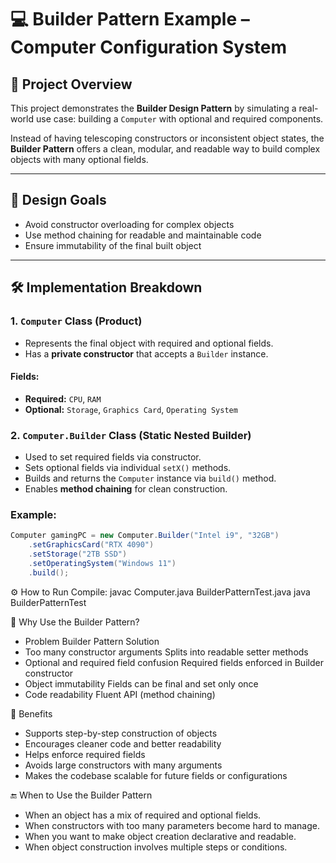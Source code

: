 # 💻 Builder Pattern Example – Computer Configuration System

## 🧩 Project Overview

This project demonstrates the **Builder Design Pattern** by simulating a real-world use case: building a `Computer` with optional and required components.

Instead of having telescoping constructors or inconsistent object states, the **Builder Pattern** offers a clean, modular, and readable way to build complex objects with many optional fields.

---

## 🔧 Design Goals

- Avoid constructor overloading for complex objects
- Use method chaining for readable and maintainable code
- Ensure immutability of the final built object

---

## 🛠️ Implementation Breakdown

### 1. `Computer` Class (Product)
- Represents the final object with required and optional fields.
- Has a **private constructor** that accepts a `Builder` instance.

#### Fields:
- **Required:** `CPU`, `RAM`
- **Optional:** `Storage`, `Graphics Card`, `Operating System`

### 2. `Computer.Builder` Class (Static Nested Builder)
- Used to set required fields via constructor.
- Sets optional fields via individual `setX()` methods.
- Builds and returns the `Computer` instance via `build()` method.
- Enables **method chaining** for clean construction.

### Example:
```java
Computer gamingPC = new Computer.Builder("Intel i9", "32GB")
    .setGraphicsCard("RTX 4090")
    .setStorage("2TB SSD")
    .setOperatingSystem("Windows 11")
    .build();
```

⚙️ How to Run
Compile:
javac Computer.java BuilderPatternTest.java
java BuilderPatternTest

🧠 Why Use the Builder Pattern?
- Problem	Builder Pattern Solution
- Too many constructor arguments	Splits into readable setter methods
- Optional and required field confusion	Required fields enforced in Builder constructor
- Object immutability	Fields can be final and set only once
- Code readability	Fluent API (method chaining)

🏁 Benefits
- Supports step-by-step construction of objects
- Encourages cleaner code and better readability
- Helps enforce required fields
- Avoids large constructors with many arguments
- Makes the codebase scalable for future fields or configurations

🔚 When to Use the Builder Pattern
- When an object has a mix of required and optional fields.
- When constructors with too many parameters become hard to manage.
- When you want to make object creation declarative and readable.
- When object construction involves multiple steps or conditions.
